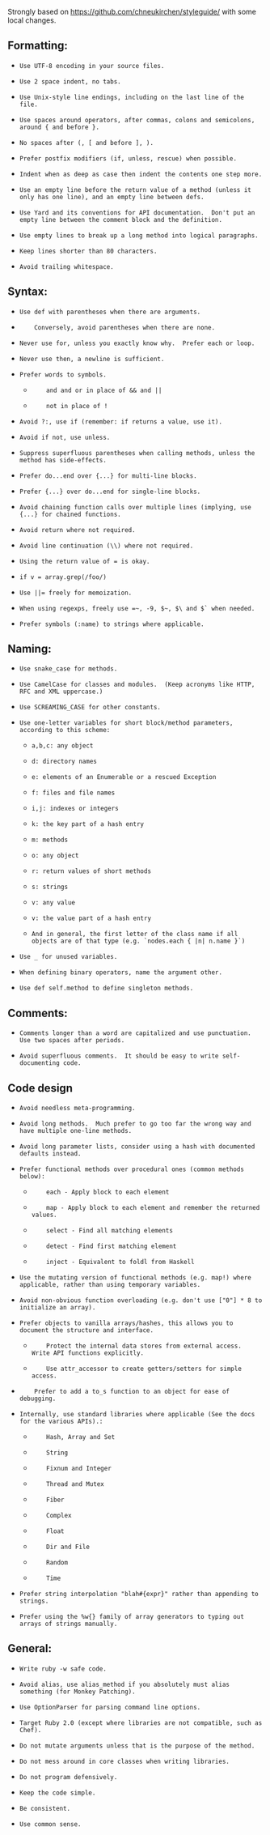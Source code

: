 Strongly based on https://github.com/chneukirchen/styleguide/ with some local changes.

## Formatting:

*     Use UTF-8 encoding in your source files.
*     Use 2 space indent, no tabs.
*     Use Unix-style line endings, including on the last line of the file.
*     Use spaces around operators, after commas, colons and semicolons, around { and before }.
*     No spaces after (, [ and before ], ).
*     Prefer postfix modifiers (if, unless, rescue) when possible.
*     Indent when as deep as case then indent the contents one step more.
*     Use an empty line before the return value of a method (unless it only has one line), and an empty line between defs.
*     Use Yard and its conventions for API documentation.  Don't put an empty line between the comment block and the definition.
*     Use empty lines to break up a long method into logical paragraphs.
*     Keep lines shorter than 80 characters.
*     Avoid trailing whitespace.

## Syntax:

*     Use def with parentheses when there are arguments. 
*         Conversely, avoid parentheses when there are none.
*     Never use for, unless you exactly know why.  Prefer each or loop.
*     Never use then, a newline is sufficient.
*     Prefer words to symbols. 
  *         and and or in place of && and ||
  *         not in place of !
*     Avoid ?:, use if (remember: if returns a value, use it).
*     Avoid if not, use unless.
*     Suppress superfluous parentheses when calling methods, unless the method has side-effects.
*     Prefer do...end over {...} for multi-line blocks.
*     Prefer {...} over do...end for single-line blocks.
*     Avoid chaining function calls over multiple lines (implying, use {...} for chained functions.
*     Avoid return where not required.
*     Avoid line continuation (\\) where not required.
*     Using the return value of = is okay.
*     if v = array.grep(/foo/)
*     Use ||= freely for memoization.
*     When using regexps, freely use =~, -9, $~, $\ and $` when needed.
*     Prefer symbols (:name) to strings where applicable.

## Naming:

*     Use snake_case for methods.
*     Use CamelCase for classes and modules.  (Keep acronyms like HTTP, RFC and XML uppercase.)
*     Use SCREAMING_CASE for other constants.
*     Use one-letter variables for short block/method parameters, according to this scheme:
  *     a,b,c: any object
  *     d: directory names
  *     e: elements of an Enumerable or a rescued Exception
  *     f: files and file names
  *     i,j: indexes or integers
  *     k: the key part of a hash entry
  *     m: methods
  *     o: any object
  *     r: return values of short methods
  *     s: strings
  *     v: any value
  *     v: the value part of a hash entry
  *     And in general, the first letter of the class name if all objects are of that type (e.g. `nodes.each { |n| n.name }`)
*     Use _ for unused variables.
*     When defining binary operators, name the argument other.
*     Use def self.method to define singleton methods.

## Comments:

*     Comments longer than a word are capitalized and use punctuation.  Use two spaces after periods.
*     Avoid superfluous comments.  It should be easy to write self-documenting code.

## Code design

*     Avoid needless meta-programming.
*     Avoid long methods.  Much prefer to go too far the wrong way and have multiple one-line methods.
*     Avoid long parameter lists, consider using a hash with documented defaults instead.
*     Prefer functional methods over procedural ones (common methods below): 
  *         each - Apply block to each element
  *         map - Apply block to each element and remember the returned values.
  *         select - Find all matching elements
  *         detect - Find first matching element
  *         inject - Equivalent to foldl from Haskell
*     Use the mutating version of functional methods (e.g. map!) where applicable, rather than using temporary variables.
*     Avoid non-obvious function overloading (e.g. don't use ["0"] * 8 to initialize an array).
*     Prefer objects to vanilla arrays/hashes, this allows you to document the structure and interface. 
  *         Protect the internal data stores from external access.  Write API functions explicitly.
  *         Use attr_accessor to create getters/setters for simple access.
*         Prefer to add a to_s function to an object for ease of debugging.
*     Internally, use standard libraries where applicable (See the docs for the various APIs).: 
  *         Hash, Array and Set
  *         String
  *         Fixnum and Integer
  *         Thread and Mutex
  *         Fiber
  *         Complex
  *         Float
  *         Dir and File
  *         Random
  *         Time
*     Prefer string interpolation "blah#{expr}" rather than appending to strings.
*     Prefer using the %w{} family of array generators to typing out arrays of strings manually.

## General:

*     Write ruby -w safe code.
*     Avoid alias, use alias_method if you absolutely must alias something (for Monkey Patching).
*     Use OptionParser for parsing command line options.
*     Target Ruby 2.0 (except where libraries are not compatible, such as Chef).
*     Do not mutate arguments unless that is the purpose of the method.
*     Do not mess around in core classes when writing libraries.
*     Do not program defensively.
*     Keep the code simple.
*     Be consistent.
*     Use common sense.